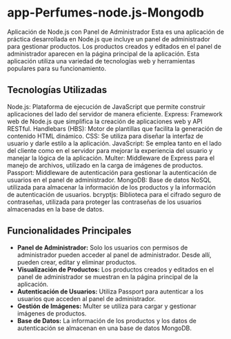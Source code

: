 # app-Perfumes-node.js-Mongodb
Aplicación de Node.js con Panel de Administrador
Esta es una aplicación de práctica desarrollada en Node.js que incluye un panel de administrador para gestionar productos. Los productos creados y editados en el panel de administrador aparecen en la página principal de la aplicación. Esta aplicación utiliza una variedad de tecnologías web y herramientas populares para su funcionamiento.

## Tecnologías Utilizadas
Node.js: Plataforma de ejecución de JavaScript que permite construir aplicaciones del lado del servidor de manera eficiente.
Express: Framework web de Node.js que simplifica la creación de aplicaciones web y API RESTful.
Handlebars (HBS): Motor de plantillas que facilita la generación de contenido HTML dinámico.
CSS: Se utiliza para diseñar la interfaz de usuario y darle estilo a la aplicación.
JavaScript: Se emplea tanto en el lado del cliente como en el servidor para mejorar la experiencia del usuario y manejar la lógica de la aplicación.
Multer: Middleware de Express para el manejo de archivos, utilizado en la carga de imágenes de productos.
Passport: Middleware de autenticación para gestionar la autenticación de usuarios en el panel de administrador.
MongoDB: Base de datos NoSQL utilizada para almacenar la información de los productos y la información de autenticación de usuarios.
bcryptjs: Biblioteca para el cifrado seguro de contraseñas, utilizada para proteger las contraseñas de los usuarios almacenadas en la base de datos.
## Funcionalidades Principales

- **Panel de Administrador:** Solo los usuarios con permisos de administrador pueden acceder al panel de administrador. Desde allí, pueden crear, editar y eliminar productos.
- **Visualización de Productos:** Los productos creados y editados en el panel de administrador se muestran en la página principal de la aplicación.
- **Autenticación de Usuarios:** Utiliza Passport para autenticar a los usuarios que acceden al panel de administrador.
- **Gestión de Imágenes:** Multer se utiliza para cargar y gestionar imágenes de productos.
- **Base de Datos:** La información de los productos y los datos de autenticación se almacenan en una base de datos MongoDB.
